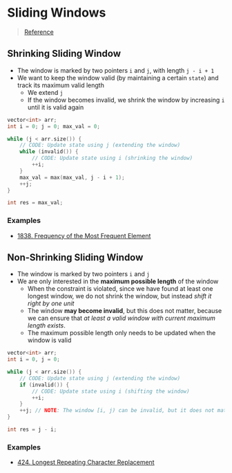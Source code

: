 # Sliding Windows

> [Reference](https://leetcode.com/problems/frequency-of-the-most-frequent-element/discuss/1175088/C%2B%2B-Maximum-Sliding-Window-Cheatsheet-Template!)

## Shrinking Sliding Window

- The window is marked by two pointers `i` and `j`, with length `j - i + 1`
- We want to keep the window valid (by maintaining a certain `state`) and track its maximum valid length
  - We extend `j`
  - If the window becomes invalid, we shrink the window by increasing `i` until it is valid again

```cpp
vector<int> arr;
int i = 0; j = 0; max_val = 0;

while (j < arr.size()) {
    // CODE: Update state using j (extending the window)
    while (invalid()) {
        // CODE: Update state using i (shrinking the window)
        ++i;
    }
    max_val = max(max_val, j - i + 1);
    ++j;
}

int res = max_val;
```

### Examples

- [1838. Frequency of the Most Frequent Element](./../../1838.FrequencyOfTheMostFrequentElement/Freq.cpp)

## Non-Shrinking Sliding Window

- The window is marked by two pointers `i` and `j`
- We are only interested in the **maximum possible length** of the window
  - When the constraint is violated, since we have found at least one longest window, we do not shrink the window, but instead *shift it right by one unit* 
  - The window **may become invalid**, but this does not matter, because we can ensure that *at least a valid window with current maximum length exists*.
  - The maximum possible length only needs to be updated when the window is valid

```cpp
vector<int> arr;
int i = 0, j = 0;

while (j < arr.size()) {
    // CODE: Update state using j (extending the window)
    if (invalid()) {
        // CODE: Update state using i (shifting the window)
        ++i;
    }
    ++j; // NOTE: The window [i, j) can be invalid, but it does not matter
}

int res = j - i;
```

### Examples

- [424. Longest Repeating Character Replacement](./../../424.LongestRepeatingCharacterReplacement/LongestRepeatingChar.cpp)
